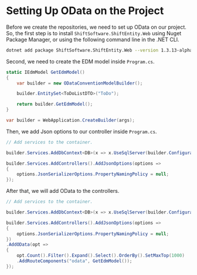 # Setting Up OData on the Project

Before we create the repositories, we need to set up OData on our project. So, the first step is to install ``ShiftSoftware.ShiftEntity.Web`` using Nuget Package Manager, or using the following command line in the .NET CLI.

``` sh
dotnet add package ShiftSoftware.ShiftEntity.Web --version 1.3.13-alpha
```

Second, we need to create the EDM model inside ```Program.cs```.

``` cs hl_lines="1-8"
static IEdmModel GetEdmModel()
{
    var builder = new ODataConventionModelBuilder();

    builder.EntitySet<ToDoListDTO>("ToDo");

    return builder.GetEdmModel();
}

var builder = WebApplication.CreateBuilder(args);

```

Then, we add Json options to our controller inside ```Program.cs```.

``` cs hl_lines="5-9"
// Add services to the container.

builder.Services.AddDbContext<DB>(x => x.UseSqlServer(builder.Configuration.GetConnectionString("SQLServer")));

builder.Services.AddControllers().AddJsonOptions(options =>
{
    options.JsonSerializerOptions.PropertyNamingPolicy = null;
});
```

After that, we will add OData to the controllers.

``` cs hl_lines="9-14"
// Add services to the container.

builder.Services.AddDbContext<DB>(x => x.UseSqlServer(builder.Configuration.GetConnectionString("SQLServer")));

builder.Services.AddControllers().AddJsonOptions(options =>
{
    options.JsonSerializerOptions.PropertyNamingPolicy = null;
})
.AddOData(opt =>
{
    opt.Count().Filter().Expand().Select().OrderBy().SetMaxTop(1000)
    .AddRouteComponents("odata", GetEdmModel());
});
```